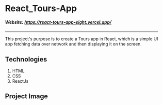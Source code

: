 # React_Tours-App
##### Website: https://react-tours-app-eight.vercel.app/
---
This project's purpose is to create a Tours app in React, which is a simple UI app fetching data over network and then displaying it on the screen.
## Technologies
1. HTML
1. CSS
1. ReactJs
## Project Image